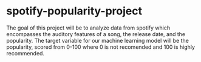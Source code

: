 # spotify-popularity-project
The goal of this project will be to analyze data from spotify which encompasses the auditory features of a song, the release date, and the popularity. The target variable for our machine learning model will be the popularity, scored from 0-100 where 0 is not recomended and 100 is highly recommended.   
